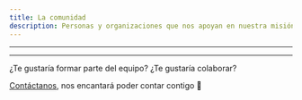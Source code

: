 ```yaml
---
title: La comunidad
description: Personas y organizaciones que nos apoyan en nuestra misión, ¡únete!
---
```


<CoreTeamList />

---

<div class="auto-rows-fr grid gap-x-16 place-items-center lg:grid-cols-3">         
    <SponsorInfo sponsor="Saturdays AI" url="https://saturdays.ai/"
        logo="https://somosnlp.github.io/assets/images/logo_SaturdaysAI.png"
        logo_dark="https://somosnlp.github.io/assets/images/logo_SaturdaysAI.png" />
    <SponsorInfo sponsor="Spain AI" url="https://www.spain-ai.com/"
        logo="https://somosnlp.github.io/assets/images/logo_SpainAI.png"
        logo_dark="https://somosnlp.github.io/assets/images/logo_SpainAI_dark.png" />
    <SponsorInfo sponsor="Omdena Mexico" url="https://omdena.com/"
        logo="https://somosnlp.github.io/assets/images/logo_omdena_mexico_perfil.png"
        logo_dark="https://somosnlp.github.io/assets/images/logo_omdena_mexico_perfil.png" />
</div>

---

<div class="text-center">
¿Te gustaría formar parte del equipo? ¿Te gustaría colaborar?

[Contáctanos](mailto:info@somosnlp.org), nos encantará poder contar contigo 🚀
</div>
